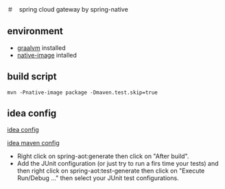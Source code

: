 ＃　spring cloud gateway by spring-native

## environment

- [graalvm](https://github.com/graalvm/graalvm-ce-builds/releases/) installed
- [native-image](https://www.graalvm.org/reference-manual/native-image/) intalled

## build script
```shell script
mvn -Pnative-image package -Dmaven.test.skip=true
```

## idea config

[idea config](document/images/idea_config.jpg)

[idea maven config](https://docs.spring.io/spring-native/docs/current/reference/htmlsingle/#_intellij_idea)

- Right click on spring-aot:generate then click on "After build".
- Add the JUnit configuration (or just try to run a firs time your tests) and then right click on spring-aot:test-generate then click on "Execute Run/Debug …​" then select your JUnit test configurations.

